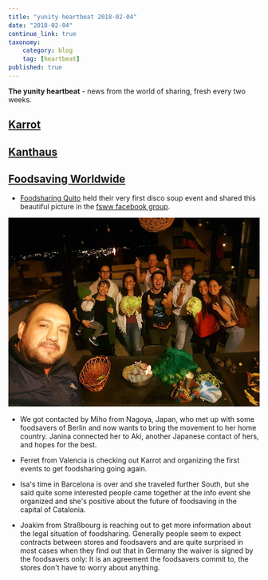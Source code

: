 ```yaml
---
title: "yunity heartbeat 2018-02-04"
date: "2018-02-04"
continue_link: true
taxonomy:
    category: blog
    tag: [heartbeat]
published: true
---
```


**The yunity heartbeat** - news from the world of sharing, fresh every two weeks.

## [Karrot](https://karrot.world)

## [Kanthaus](https://kanthaus.online)

## [Foodsaving Worldwide](https://foodsaving.world)

- [Foodsharing Quito](https://www.facebook.com/groups/666293733578955/) held their very first disco soup event and shared this beautiful picture in the [fsww facebook group](https://www.facebook.com/groups/foodsaving.worldwide/).

![Disco Soup in Quito](discosoupQuito.jpg)

- We got contacted by Miho from Nagoya, Japan, who met up with some foodsavers of Berlin and now wants to bring the movement to her home country. Janina connected her to Aki, another Japanese contact of hers, and hopes for the best.

- Ferret from Valencia is checking out Karrot and organizing the first events to get foodsharing going again.

- Isa's time in Barcelona is over and she traveled further South, but she said quite some interested people came together at the info event she organized and she's positive about the future of foodsaving in the capital of Catalonia.

- Joakim from Straßbourg is reaching out to get more information about the legal situation of foodsharing. Generally people seem to expect contracts between stores and foodsavers and are quite surprised in most cases when they find out that in Germany the waiver is signed by the foodsavers only: It is an agreement the foodsavers commit to, the stores don't have to worry about anything.
